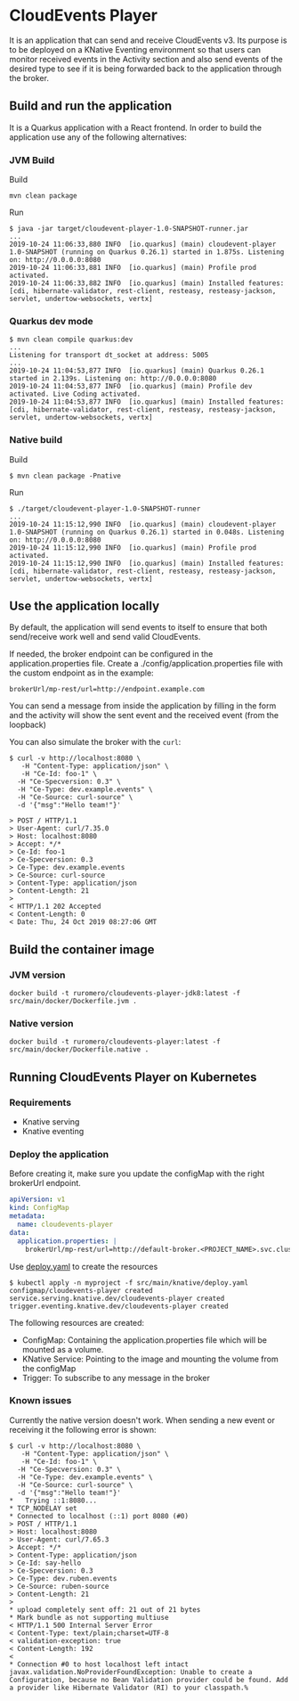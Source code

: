 # CloudEvents Player

It is an application that can send and receive CloudEvents v3. Its purpose is to be deployed on a 
KNative Eventing environment so that users can monitor received events in the Activity section and
also send events of the desired type to see if it is being forwarded back to the application through
the broker.

## Build and run the application

It is a Quarkus application with a React frontend. In order to build the application use any of the
following alternatives:

### JVM Build

Build

```shell script
mvn clean package
```

Run

```shell script
$ java -jar target/cloudevent-player-1.0-SNAPSHOT-runner.jar
...
2019-10-24 11:06:33,880 INFO  [io.quarkus] (main) cloudevent-player 1.0-SNAPSHOT (running on Quarkus 0.26.1) started in 1.875s. Listening on: http://0.0.0.0:8080
2019-10-24 11:06:33,881 INFO  [io.quarkus] (main) Profile prod activated. 
2019-10-24 11:06:33,882 INFO  [io.quarkus] (main) Installed features: [cdi, hibernate-validator, rest-client, resteasy, resteasy-jackson, servlet, undertow-websockets, vertx]
```

### Quarkus dev mode

```shell script
$ mvn clean compile quarkus:dev
...
Listening for transport dt_socket at address: 5005
...
2019-10-24 11:04:53,877 INFO  [io.quarkus] (main) Quarkus 0.26.1 started in 2.139s. Listening on: http://0.0.0.0:8080
2019-10-24 11:04:53,877 INFO  [io.quarkus] (main) Profile dev activated. Live Coding activated.
2019-10-24 11:04:53,877 INFO  [io.quarkus] (main) Installed features: [cdi, hibernate-validator, rest-client, resteasy, resteasy-jackson, servlet, undertow-websockets, vertx]
```

### Native build

Build

```shell script
$ mvn clean package -Pnative
```

Run

```shell script
$ ./target/cloudevent-player-1.0-SNAPSHOT-runner
...
2019-10-24 11:15:12,990 INFO  [io.quarkus] (main) cloudevent-player 1.0-SNAPSHOT (running on Quarkus 0.26.1) started in 0.048s. Listening on: http://0.0.0.0:8080
2019-10-24 11:15:12,990 INFO  [io.quarkus] (main) Profile prod activated. 
2019-10-24 11:15:12,990 INFO  [io.quarkus] (main) Installed features: [cdi, hibernate-validator, rest-client, resteasy, resteasy-jackson, servlet, undertow-websockets, vertx]
```

## Use the application locally

By default, the application will send events to itself to ensure that both send/receive 
work well and send valid CloudEvents.

If needed, the broker endpoint can be configured in the application.properties file.
Create a ./config/application.properties file with the custom endpoint as in the example:

```properties
brokerUrl/mp-rest/url=http://endpoint.example.com
```

You can send a message from inside the application by filling in the form and the activity will show the sent
event and the received event (from the loopback)

You can also simulate the broker with the `curl`:

```shell script
$ curl -v http://localhost:8080 \
   -H "Content-Type: application/json" \
   -H "Ce-Id: foo-1" \
  -H "Ce-Specversion: 0.3" \
  -H "Ce-Type: dev.example.events" \
  -H "Ce-Source: curl-source" \
  -d '{"msg":"Hello team!"}'

> POST / HTTP/1.1
> User-Agent: curl/7.35.0
> Host: localhost:8080
> Accept: */*
> Ce-Id: foo-1
> Ce-Specversion: 0.3
> Ce-Type: dev.example.events
> Ce-Source: curl-source
> Content-Type: application/json
> Content-Length: 21
> 
< HTTP/1.1 202 Accepted
< Content-Length: 0
< Date: Thu, 24 Oct 2019 08:27:06 GMT
```

## Build the container image

### JVM version

```shell script
docker build -t ruromero/cloudevents-player-jdk8:latest -f src/main/docker/Dockerfile.jvm .
```

### Native version

```shell script
docker build -t ruromero/cloudevents-player:latest -f src/main/docker/Dockerfile.native . 
```

## Running CloudEvents Player on Kubernetes

### Requirements

* Knative serving
* Knative eventing

### Deploy the application

Before creating it, make sure you update the configMap with the right brokerUrl endpoint.

```yaml
apiVersion: v1
kind: ConfigMap
metadata:
  name: cloudevents-player
data:
  application.properties: |
    brokerUrl/mp-rest/url=http://default-broker.<PROJECT_NAME>.svc.cluster.local
```

Use [deploy.yaml](./src/main/knative/deploy.yaml) to create the resources

```shell script
$ kubectl apply -n myproject -f src/main/knative/deploy.yaml
configmap/cloudevents-player created
service.serving.knative.dev/cloudevents-player created
trigger.eventing.knative.dev/cloudevents-player created
```

The following resources are created:

* ConfigMap: Containing the application.properties file which will be mounted as a volume.
* KNative Service: Pointing to the image and mounting the volume from the configMap
* Trigger: To subscribe to any message in the broker

### Known issues

Currently the native version doesn't work. When sending a new event or receiving it the following error
is shown:

```shell script
$ curl -v http://localhost:8080 \
   -H "Content-Type: application/json" \
   -H "Ce-Id: foo-1" \
  -H "Ce-Specversion: 0.3" \
  -H "Ce-Type: dev.example.events" \
  -H "Ce-Source: curl-source" \
  -d '{"msg":"Hello team!"}'
*   Trying ::1:8080...
* TCP_NODELAY set
* Connected to localhost (::1) port 8080 (#0)
> POST / HTTP/1.1
> Host: localhost:8080
> User-Agent: curl/7.65.3
> Accept: */*
> Content-Type: application/json
> Ce-Id: say-hello
> Ce-Specversion: 0.3
> Ce-Type: dev.ruben.events
> Ce-Source: ruben-source
> Content-Length: 21
> 
* upload completely sent off: 21 out of 21 bytes
* Mark bundle as not supporting multiuse
< HTTP/1.1 500 Internal Server Error
< Content-Type: text/plain;charset=UTF-8
< validation-exception: true
< Content-Length: 192
< 
* Connection #0 to host localhost left intact
javax.validation.NoProviderFoundException: Unable to create a Configuration, because no Bean Validation provider could be found. Add a provider like Hibernate Validator (RI) to your classpath.%
```
